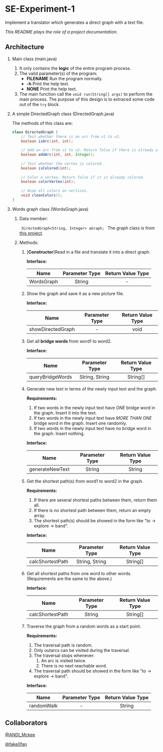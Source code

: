 # SE-Experiment-1
Implement a translator which generates a direct graph with a text file.

*This README plays the role of a project documentation.*

## Architecture

1. Main class (main.java)
    1. It only contains the **logic** of the entire program process.
    2. The valid parameter(s) of the program:
        * **FILENAME** Run the program normally.
        * **-h** Print the help text.
        * **NONE** Print the help text.
    3. The main function call the `void run(String[] args)` to perform the main process.
       The purpose of this design is to extraced some code out of the `try` block.
2. A simple DirectedGraph class (DirectedGraph.java)

    The methods of this class are:
    ```java
    class DirectedGraph {
        // Test whether there is an arc from v1 to v2.
        boolean isArc(int, int);
        
        // Add an arc from v1 to v2. Return false if there is already an arc.
        boolean addArc(int, int, Integer);
        
        // Test whether the vertex is colored.
        boolean isColored(int);
        
        // Color a vertex. Return false if it is already colored.
        boolean colorVertex(int); 
        
        // Wipe all colors on vertices.
        void cleanColors(); 
    }
    ```

3. Words graph class (WordsGraph.java)
    1. Data member:
    
        <code> DirectedGraph<String, Integer> aGraph;  </code>
        The graph class is from [this project](https://github.com/jgrapht/jgrapht).
        
    2. Methods:
        1. [**Constructor**]Read in a file and translate it into a direct graph.
        
            **Interface:**
            
            |     Name    | Parameter Type | Return Value Type |
            |:-----------:|:--------------:|:-----------------:|
            |  WordsGraph |     String     |         -         |

        2. Show the graph and save it as a new picture file.
         
            **Interface:**
            
            |        Name       | Parameter Type | Return Value Type |
            |:-----------------:|:--------------:|:-----------------:|
            | showDirectedGraph |        -       |        void       |
         
        3. Get all **bridge words** from word1 to word2.
         
            **Interface:**
            
            |       Name       | Parameter Type | Return Value Type |
            |:----------------:|:--------------:|:-----------------:|
            | queryBridgeWords | String, String |      String[]     |

        4. Generate new text in terms of the newly input text and the graph.
         
            **Requirements:**
            
            1. If two words in the newly input text have *ONE* bridge word in the graph. Insert it into the text.
            2. If two words in the newly input text have *MORE THAN ONE* bridge word in the graph. Insert one randomly.
            3. If two words in the newly input text have no bridge word in the graph. Insert nothing.

            **Interface:**
            
            |       Name      | Parameter Type | Return Value Type |
            |:---------------:|:--------------:|:-----------------:|
            | generateNewText |     String     |       String      |
            
        5. Get the shortest path(s) from word1 to word2 in the graph.
         
            **Requirements:**
            
            1. If there are several shortest paths between them, return them all.
            2. If there is no shortest path between them, return an empty array.
            3. The shortest path(s) should be showed in the form like "to -> explore -> band".
            
            **Interface:**
            
            |       Name       | Parameter Type | Return Value Type |
            |:----------------:|:--------------:|:-----------------:|
            | calcShortestPath | String, String |      String[]     |
            
        6. Get all shortest paths from one word to other words. (Requirements are the same to the above.)
         
            **Interface:**
            
            |       Name       | Parameter Type | Return Value Type |
            |:----------------:|:--------------:|:-----------------:|
            | calcShortestPath |     String     |      String[]     |
            
        7. Traverse the graph from a random words as a start point.
         
            **Requirements:**
            
            1. The traversal path is random.
            2. Only outarcs can be visited during the traversal.
            3. The traversal stops whenever:
                1. An arc is visited twice.
                2. There is no next reachable word.
            4. The traversal path should be showed in the form like "to -> explore -> band".
            
            **Interface:**
            
            |    Name    | Parameter Type | Return Value Type |
            |:----------:|:--------------:|:-----------------:|
            | randomWalk |        -       |       String      |
            
## Collaborators
[@ANDI_Mckee](https://github.com/ANDI-Mckee)

[@fake0fan](https://github.com/fake0fan)
